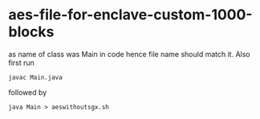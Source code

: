 # aes-file-for-enclave-custom-1000-blocks

as name of class was Main in code hence file name should match it. Also first run
```
javac Main.java
```
followed by

```
java Main > aeswithoutsgx.sh
```
